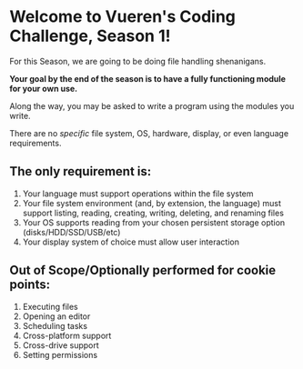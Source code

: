 # Welcome to Vueren's Coding Challenge, Season 1!

For this Season, we are going to be doing file handling shenanigans.

**Your goal by the end of the season is to have a fully functioning module for your own use.**

Along the way, you may be asked to write a program using the modules you write.

There are no *specific* file system, OS, hardware, display, or even language requirements.

## The only requirement is:
1) Your language must support operations within the file system
2) Your file system environment (and, by extension, the language) must support listing, reading, creating, writing, deleting, and renaming files
3) Your OS supports reading from your chosen persistent storage option (disks/HDD/SSD/USB/etc)
4) Your display system of choice must allow user interaction

## Out of Scope/Optionally performed for cookie points:
1) Executing files
2) Opening an editor
3) Scheduling tasks
4) Cross-platform support
5) Cross-drive support
6) Setting permissions
